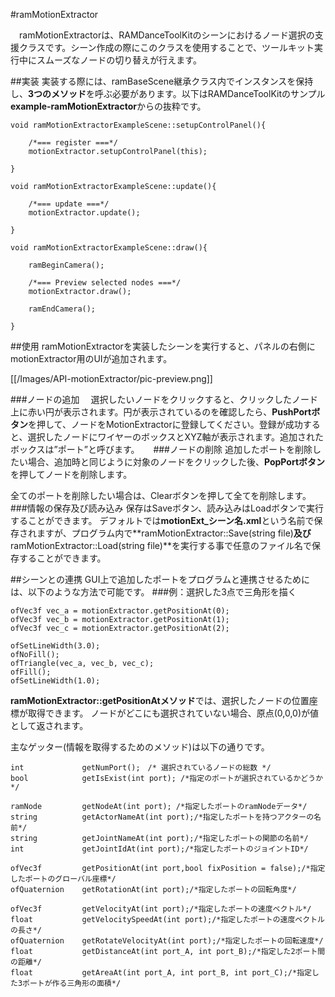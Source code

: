 #ramMotionExtractor

　ramMotionExtractorは、RAMDanceToolKitのシーンにおけるノード選択の支援クラスです。シーン作成の際にこのクラスを使用することで、ツールキット実行中にスムーズなノードの切り替えが行えます。

##実装
実装する際には、ramBaseScene継承クラス内でインスタンスを保持し、**3つのメソッド**を呼ぶ必要があります。以下はRAMDanceToolKitのサンプル**example-ramMotionExtractor**からの抜粋です。
~~~
void ramMotionExtractorExampleScene::setupControlPanel(){
	
	/*=== register ===*/
	motionExtractor.setupControlPanel(this);
	
}

void ramMotionExtractorExampleScene::update(){

	/*=== update ===*/
	motionExtractor.update();

}

void ramMotionExtractorExampleScene::draw(){

	ramBeginCamera();
	
	/*=== Preview selected nodes ===*/
	motionExtractor.draw();
	
	ramEndCamera();
	
}
~~~

##使用
ramMotionExtractorを実装したシーンを実行すると、パネルの右側にmotionExtractor用のUIが追加されます。

[[/Images/API-motionExtractor/pic-preview.png]]

###ノードの追加
　選択したいノードをクリックすると、クリックしたノード上に赤い円が表示されます。円が表示されているのを確認したら、**PushPortボタン**を押して、ノードをMotionExtractorに登録してください。登録が成功すると、選択したノードにワイヤーのボックスとXYZ軸が表示されます。追加されたボックスは”ポート”と呼びます。
　
###ノードの削除
追加したポートを削除したい場合、追加時と同じように対象のノードをクリックした後、**PopPortボタン**を押してノードを削除します。

全てのポートを削除したい場合は、Clearボタンを押して全てを削除します。
###情報の保存及び読み込み
保存はSaveボタン、読み込みはLoadボタンで実行することができます。
デフォルトでは**motionExt_シーン名.xml**という名前で保存されますが、プログラム内で**ramMotionExtractor::Save(string file)**及び**ramMotionExtractor::Load(string file)**を実行する事で任意のファイル名で保存することができます。


##シーンとの連携
GUI上で追加したポートをプログラムと連携させるためには、以下のような方法で可能です。
###例：選択した3点で三角形を描く

	ofVec3f vec_a = motionExtractor.getPositionAt(0);
	ofVec3f vec_b = motionExtractor.getPositionAt(1);
	ofVec3f vec_c = motionExtractor.getPositionAt(2);

	ofSetLineWidth(3.0);
	ofNoFill();
	ofTriangle(vec_a, vec_b, vec_c);
	ofFill();
	ofSetLineWidth(1.0);

**ramMotionExtractor::getPositionAtメソッド**では、選択したノードの位置座標が取得できます。
ノードがどこにも選択されていない場合、原点(0,0,0)が値として返されます。

主なゲッター(情報を取得するためのメソッド)は以下の通りです。

	int				getNumPort();　/* 選択されているノードの総数 */
	bool			getIsExist(int port); /*指定のポートが選択されているかどうか*/

	ramNode			getNodeAt(int port); /*指定したポートのramNodeデータ*/
	string			getActorNameAt(int port);/*指定したポートを持つアクターの名前*/
	string			getJointNameAt(int port);/*指定したポートの関節の名前*/
	int				getJointIdAt(int port);/*指定したポートのジョイントID*/

	ofVec3f			getPositionAt(int port,bool fixPosition = false);/*指定したポートのグローバル座標*/
	ofQuaternion	getRotationAt(int port);/*指定したポートの回転角度*/

	ofVec3f			getVelocityAt(int port);/*指定したポートの速度ベクトル*/
	float			getVelocitySpeedAt(int port);/*指定したポートの速度ベクトルの長さ*/
	ofQuaternion	getRotateVelocityAt(int port);/*指定したポートの回転速度*/
	float			getDistanceAt(int port_A, int port_B);/*指定した2ポート間の距離*/
	float			getAreaAt(int port_A, int port_B, int port_C);/*指定した3ポートが作る三角形の面積*/
